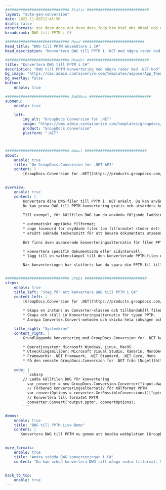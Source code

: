 ```yaml
---
############################# Static ############################
layout: "auto-gen-conversion"
date: 2022-11-08T12:45:50
draft: false
otherformats: doc docm docx dot dotm dotx fodp htm html mht mhtml odp odt otp pot potm potx pps ppsm ppsx ppt pptm pptx rtf
breadcrumb: DWG till PPTM i C#

############################# Head ############################
head_title: "DWG till PPTM omvandlare i C#"
head_description: "Konvertera DWG till PPTM i .NET med några rader kod. Använd GroupDocs Document Conversion API för att konvertera över 160 filformat."

############################# Header ############################
title: "Konvertera DWG till PPTM i C#"
description: "DWG till PPTM konvertering med några rader med .NET-kod"
bg_image: "https://cms.admin.containerize.com/templates/aspose/App_Themes/V3/images/bg/header1.png"
bg_overlay: false
button:
    enable: true

############################# SubMenu ############################
submenu:
    enable: true

    left:
        img_alt: "GroupDocs.Conversion for .NET"
        image: "https://cms.admin.containerize.com/templates/groupdocs/images/product-logos/90x90-noborder/groupdocs-conversion-net.png"
        product: "GroupDocs.Conversion"
        platform: ".NET"



############################# About ############################
about:
    enable: true
    title: "Om GroupDocs.Conversion for .NET API"
    content: |
        [GroupDocs.Conversion for .NET](https://products.groupdocs.com/conversion/net/) kan användas för att konvertera Microsoft Word, Excel, PowerPoint, PDF, Visio och andra format. GroupDocs.Conversion är ett fristående API som är lämpligt för back-end och interna system där hög prestanda krävs. Det beror inte på någon programvara som Microsoft eller Open Office.
    

overview:
    enable: true
    content: |
        Konvertera dina DWG-filer till PPTM i .NET enkelt. Du kan använda bara ett par C# kodrader i valfri plattform som du vill, som - Windows, Linux, macOS.
        Du kan prova DWG till PPTM konvertering gratis och utvärdera konverteringsresultatens kvalitet. Tillsammans med enkla filkonverteringsscenarier kan du prova mer avancerade alternativ för att ladda källfilen DWG och för att spara resultatet PPTM. 
        
        Till exempel, för källfilen DWG kan du använda följande laddningsalternativ:

        * automatiskt upptäcka filformat;
        * ange lösenord för skyddade filer (om filformatet stöder det);
        * ersätt saknade teckensnitt för att bevara dokumentets utseende.
        
        Det finns även avancerade konverteringsalternativ för filen PPTM:

        * konvertera specifik dokumentsida eller sidintervall;
        * lägg till en vattenstämpel till den konverterade PPTM-filen och många fler.

        När konverteringen har slutförts kan du spara din PPTM-fil till den lokala filsökvägen eller någon tredje parts lagring som FTP, Amazon S3, Google Drive, Dropbox etc. Observera - för att konvertera DWG till {{ TO}} det finns inget behov av någon ytterligare programvara installerad - som MS Office, Open Office, Adobe Acrobat Reader etc.


############################# Steps ############################
steps:
    enable: true
    title_left: "Steg för att konvertera DWG till PPTM i C#"
    content_left: |
        [GroupDocs.Conversion for .NET](https://products.groupdocs.com/conversion/net/) gör det enkelt för utvecklare att konvertera en DWG-fil till PPTM med några rader kod.
        
        * Skapa en instans av Converter-klassen och tillhandahåll filen DWG med den fullständiga sökvägen
        * Skapa och ställ in Konverteringsalternativ för typen PPTM.
        * Anropa Converter.Convert-metoden och skicka hela sökvägen och formatet (PPTM) som en parameter

    title_right: "Systemkrav"
    content_right: |
        Grundläggande konvertering med GroupDocs.Conversion for .NET kan göras med bara några enkla steg. Våra API:er stöds på alla större plattformar och operativsystem. Innan du kör koden nedan, se till att du har följande förutsättningar installerade på ditt system.

        * Operativsystem: Microsoft Windows, Linux, MacOS
        * Utvecklingsmiljöer: Microsoft Visual Studio, Xamarin, MonoDevelop
        * Frameworks: .NET Framework, .NET Standard, .NET Core, Mono
        * Få den senaste GroupDocs.Conversion for .NET från [Nuget](https://www.nuget.org/packages/groupdocs.conversion)
         
    code: |
        ```csharp    
        // Ladda källfilen DWG för konvertering
          var converter = new GroupDocs.Conversion.Converter("input.dwg");
          // Förbered konverteringsalternativ för målformat PPTM
          var convertOptions = converter.GetPossibleConversions()["pptm"].ConvertOptions;
          // Konvertera till formatet PPTM
          converter.Convert("output.pptm", convertOptions);
        ```

demos:
    enable: true
    title: "DWG till PPTM Live Demo"
    content: |
       Konvertera DWG till PPTM nu genom att besöka webbplatsen [GroupDocs.Conversion App](https://products.groupdocs.app/conversion/family). Onlinedemo har följande fördelar
          

more_formats:
    enable: true
    title: "Andra stödda DWG konverteringar i C#"
    content: "Du kan också konvertera DWG till många andra filformat. Se listan nedan."
       
       
back_to_top:
    enable: true
---
```

